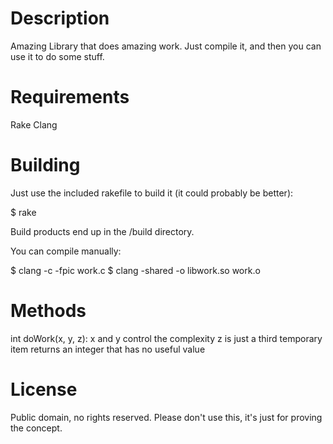 # Description
Amazing Library that does amazing work. Just compile it, and then you can use
it to do some stuff.

# Requirements
Rake
Clang

# Building
Just use the included rakefile to build it (it could probably be better):

  $ rake

Build products end up in the /build directory.

You can compile manually:

  $ clang -c -fpic work.c
  $ clang -shared -o libwork.so work.o

# Methods
int doWork(x, y, z): x and y control the complexity
                     z is just a third temporary item
                     returns an integer that has no useful value

# License
Public domain, no rights reserved.
Please don't use this, it's just for proving the concept.
